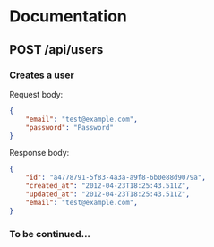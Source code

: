 # Documentation
## POST /api/users
### Creates a user

Request body:
```json
{
    "email": "test@example.com",
    "password": "Password"
}
```
Response body:
```json
{
    "id": "a4778791-5f83-4a3a-a9f8-6b0e88d9079a",
    "created_at": "2012-04-23T18:25:43.511Z",
    "updated_at": "2012-04-23T18:25:43.511Z",
    "email": "test@example.com",
}
```

### To be continued...